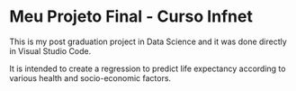 # Meu Projeto Final - Curso Infnet
This is my post graduation project in Data Science and it was done directly in Visual Studio Code.

It is intended to create a regression to predict life expectancy according to various health and socio-economic factors.